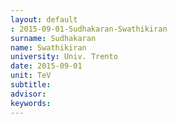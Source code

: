 ```yaml
---
layout: default 
: 2015-09-01-Sudhakaran-Swathikiran
surname: Sudhakaran
name: Swathikiran
university: Univ. Trento
date: 2015-09-01
unit: TeV
subtitle: 
advisor: 
keywords: 
---
```

